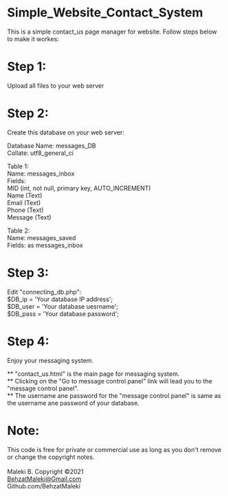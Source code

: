 # Simple_Website_Contact_System
This is a simple contact_us page manager for website. Follow steps below to make it workes:

# Step 1:
Upload all files to your web server

# Step 2:
Create this database on your web server:

Database Name: messages_DB  
Collate: utf8_general_ci  
  
Table 1:  
  Name: messages_inbox  
  Fields:  
    MID (int, not null, primary key, AUTO_INCREMENT)  
    Name (Text)  
    Email (Text)  
    Phone (Text)  
    Message (Text)  
  
Table 2:  
  Name: messages_saved  
  Fields:	as messages_inbox  
  
# Step 3:
Edit "connecting_db.php":  
  $DB_ip = 'Your database IP address';  
  $DB_user = 'Your database uesrname';  
  $DB_pass = 'Your database password';  

# Step 4:
Enjoy your messaging system.  
  
** "contact_us.html" is the main page for messaging system.  
** Clicking on the "Go to message control panel" link will lead you to the "message control panel".  
** The username ane password for the "message control panel"  is same as the username ane password of your database.  
  
# Note:
This code is free for private or commercial use as long as you don't remove or change the copyright notes.<br><br>
Maleki B. Copyright ©2021<br>
BehzatMaleki@Gmail.com<br>
Github.com/BehzatMaleki
